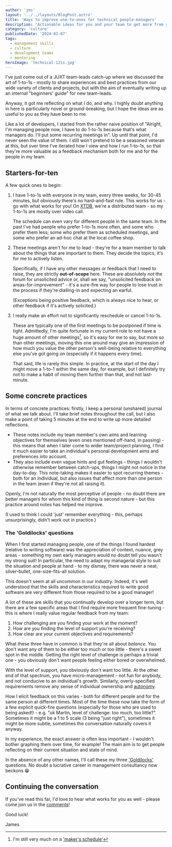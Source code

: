 ```yaml
---
author: 'jms'
layout: '../../layouts/BlogPost.astro'
title: 'Ways to improve one-to-ones for technical people-managers'
description: "Actionable ideas for you and your team to get more from your regular one-to-ones."
category: 'culture'
publishedDate: '2024-03-07'
tags:
  - management skills
  - culture
  - development teams
  - mentoring
heroImage: 'technical-121s.jpg'
---
```


I've just come out of a JUXT team-leads catch-up where we discussed the art of 1-to-1s - mostly to share experiences and best practices from our wide variety of clients and projects, but with the aim of eventually writing up an internal "beginners' guide" for new team-leads.

Anyway, it got me reflecting on what I do, and why.
I highly doubt anything in here is particularly novel or ground-breaking, but I hope the ideas are as useful to you as they have been to me.

Like a lot of developers, I started from the rather naive position of "Alright, I'm managing people now, I have to do 1-to-1s because that's what managers do. I'll put some recurring meetings in".
Up until that point, I'd never seen the value of them.
I still won't pretend to be a seasoned veteran at this, but over time I've iterated how I view and how I run 1-to-1s, so that they're more valuable as a feedback mechanism both for me and for the people in my team.

## Starters-for-ten

A few quick ones to begin:

1. I have 1-to-1s with everyone in my team, every three weeks, for 30-45 minutes, but obviously there's no hard-and-fast rule. This works for us - go with what works for you!
   On [XTDB](https://xtdb.com), we're a distributed team - so my 1-to-1s are mostly over video call.

   The schedule can even vary for different people in the same team.
   In the past I've had people who prefer 1-to-1s more often, and some who prefer them less; some who prefer them as scheduled meetings, and some who prefer an ad-hoc chat at the local coffee shop.
2. These meetings aren't for me to lead - they're for a team member to talk about the things that are important to them. 
   They decide the topics, it's for me to actively listen.

   Specifically, if I have any other messages or feedback that I need to raise, they are strictly **out-of-scope** here.
   These are absolutely _not_ the forum for unsolicited advice or, shall we say, "unsolicited feedback on areas-for-improvement" - it's a sure-fire way for people to lose trust in the process if they're dialling-in and expecting an earful.

   (Exceptions being positive feedback, which is always nice to hear, or other feedback if it's actively solicited.)
3. I really make an effort not to significantly reschedule or cancel 1-to-1s.

   These are typically one of the first meetings to be postponed if time is tight.
   Admittedly, I'm quite fortunate in my current role to not have a huge amount of other meetings[^1], so it's easy for me to say, but more so than other meetings, moving this one around may give an impression of how much you value the other person's well-being relative to everything else you've got going on (especially if it happens every time).

   That said, life is rarely this simple.
   In practice, at the start of the day I might move a 1-to-1 within the same day, for example, but I definitely try not to make a habit of moving them further than that, and not last-minute.

[^1]: I'm still very much on a ['maker's schedule'](https://paulgraham.com/makersschedule.html)

## Some concrete practices

In terms of concrete practices: firstly, I keep a personal (unshared) journal of what we talk about. 
I'll take brief notes throughout the call, but I also make a point of taking 5 minutes at the end to write up more detailed reflections.

* These notes include my team member's own aims and learning objectives for themselves (even ones mentioned off-hand, in passing) - this means that when I later come to wider team/project planning, I find it much easier to take an individual's personal development aims and preferences into account.
* They also include even vague hints and gut feelings - things I wouldn't otherwise remember between catch-ups, things I might not notice in the day-to-day.
  This note-taking makes it easier to spot recurring themes - both for an individual, but also issues that affect more than one person in the team (even if they're not all raising it).

Openly, I'm not naturally the most perceptive of people - no doubt there are better managers for whom this kind of thing is second nature - but this practice around notes has helped me improve.

(I used to think I could 'just' remember everything - this, perhaps unsurprisingly, didn't work out in practice.)

### The 'Goldilocks' questions

When I first started managing people, one of the things I found hardest (relative to writing software) was the appreciation of context, nuance, grey areas - something my own early managers would no doubt tell you wasn't my strong suit!
In particular, the need to adapt my managerial style to suit the situation and people at hand - to my dismay, there was never a neat, silver-bullet, one-size-fits-all solution.

This doesn't seem at all uncommon in our industry. 
Indeed, it's well understood that the skills and characteristics required to write good software are very different from those required to be a good manager!

A lot of these are skills that you continually develop over a longer term, but there are a few specific areas that I find require more frequent fine-tuning - this is where I really value regular feedback from my team:

1. How challenging are you finding your work at the moment?
2. How are you finding the level of support you're receiving?
3. How clear are your current objectives and requirements?

What these three have in common is that they're all about _balance_.
You don't want any of them to be either too much or too little - there's a sweet spot in the middle.
Getting the right level of challenge is perhaps a trivial one - you obviously don't want people feeling either bored or overwhelmed.

With the level of support, you obviously don't want too little.
At the other end of that spectrum, you have micro-management - not fun for anybody, and not conducive to an individual's growth.
Similarly, overly-specified requirements remove any sense of individual ownership and [autonomy](/blog/autonomy-mastery-purpose/).

How I elicit feedback on this varies - both for different people and for the same person at different times.
Most of the time these now take the form of a few explicit quick-fire questions (especially for those who are used to being asked!) - e.g. "ok Martin, level of challenge: too much, too little?".
Sometimes it might be a 1 to 5 scale (3 being "just right"), sometimes it might be more subtle, sometimes the conversation naturally covers it anyway.

In my experience, the exact answer is often less important - I wouldn't bother graphing them over time, for example!
The main aim is to get people reflecting on their current situation and state of mind.

In the absence of any other names, I'll call these my three ['Goldilocks'](https://en.wikipedia.org/wiki/Goldilocks_principle) questions.
No doubt a lucrative career in management consultancy now beckons 😁

## Continuing the conversation

If you've read this far, I'd love to hear what works for you as well - please come join us in the [comments](#todo)!

Good luck!

James
